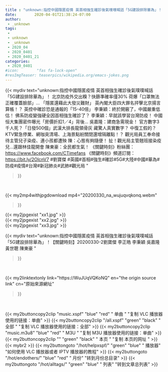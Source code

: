 ```yaml
---
title : "unknown:指控中國隱匿疫情 英首相強生確診後氣噗噗喊話「5G建設排除華為」！【關鍵時刻】20200330-2劉寶傑 李正皓 李秉穎 吳嘉隆 黃世聰 陳東豪 "
date:        2020-04-01T21:38:24-07:00
author:
 - _unknown
tags:
 - 
 - unknown
 - _unknown
 - 2020_04
 - 2020_0401
 - 2020_0401_21
categories:
 - 2020_0401
#icon:        "fas fa-lock-open"
#resImgTeaser: teaserpics/wikipedia.org/emacs-jokes.png
---
```







{{< mydiv text="unknown:指控中國隱匿疫情 英首相強生確診後氣噗噗喊話「5G建設排除華為」！ 北京防疫外交出糗？快篩準確率僅30% 荷爆「口罩無法正確覆蓋臉部」… 「隱匿還藉此大發災難財」 英內閣大臣四大罪名抨擊北京揚言算帳！？ 英控中確診恐是通報的「15-40倍」 李秉穎：終於開竅了，中國嚴重低估！ 佛系防疫變強硬全因首相強生確診了？ 李秉穎：早就該學習台灣防疫！ 中國恒大集團密件曝光「房價折扣1／4」背後… 吳嘉隆：建商急需現金！ 官方數字3千人死？「日發500個」武漢大排長龍領骨灰 藏驚人真實數字？ 中復工假的？KTV緊急停業、網咖突清場、上海景點紛關閉還增隔離點！？ 觀光局員工奉命接待主管兒子染疫、連小孩都遭殃 陳：心態有夠隨便！ 扯！觀光局主管翹班接染疫兒…還跟林佳龍開會 陳東豪：全民都生氣！  《關鍵時刻》粉絲團：https://www.facebook.com/CTimefans 《關鍵時刻》頻道訂閱：https://bit.ly/2OlcnV7  #劉寶傑 #英國#首相#強生#確診#5G#大陸#中國#華為#防疫#疫情#台灣#新冠肺炎#武肺#觀光局 "
>}}
<br>


{{< my2mp4withjpgdownload mp4="20200330_na_wujuqvqkonq.webm"
>}}

{{< my2jpgexist "xx1.jpg" >}}<br>
{{< my2jpgexist "xx2.jpg" >}}<br>
{{< my2jpgexist "xx3.jpg" >}}<br>



{{< mydiv text="unknown:指控中國隱匿疫情 英首相強生確診後氣噗噗喊話「5G建設排除華為」！【關鍵時刻】20200330-2劉寶傑 李正皓 李秉穎 吳嘉隆 黃世聰 陳東豪 "
>}}
<br>

{{< my2linktextonly link="https://WuJUqVQKoNQ"
en="the origin source link" cn="原始來源網址"
>}}


<br>


{{< my2buttoncopy2clip "music.xspf"        "blue"   "red"    " 单曲 "  "复制 VLC 播放器使用的链接：单曲" >}} {{< my2buttoncopy2clip "/all.xspf"         "green"  "black"  " 全部 "  "复制 VLC 播放器使用的链接：全部" >}} {{< my2buttoncopy2clip "music.m3u8"        "blue"   "red"    " M3U  "    "复制 M3U 播放器使用的链接：单曲" >}} {{< my2buttoncopy2clip ""                  "green"  "black"  " 本页 "    "复制 本页的网址 " >}} {{< mybr2 >}} {{< my2buttongoto      "/hot/helpxspf/"    "green"  "blue"   " 播放器" "如何使用 VLC 播放器或者 IPTV 播放器的教程" >}} {{< my2buttongoto      "/hot/endothers/"   "blue"   "red"    " 月份"   "转到月份总目录" >}} {{< my2buttongoto      "/hot/alltags/"     "green"  "blue"   " 列表"   "转到文章总列表" >}} 
